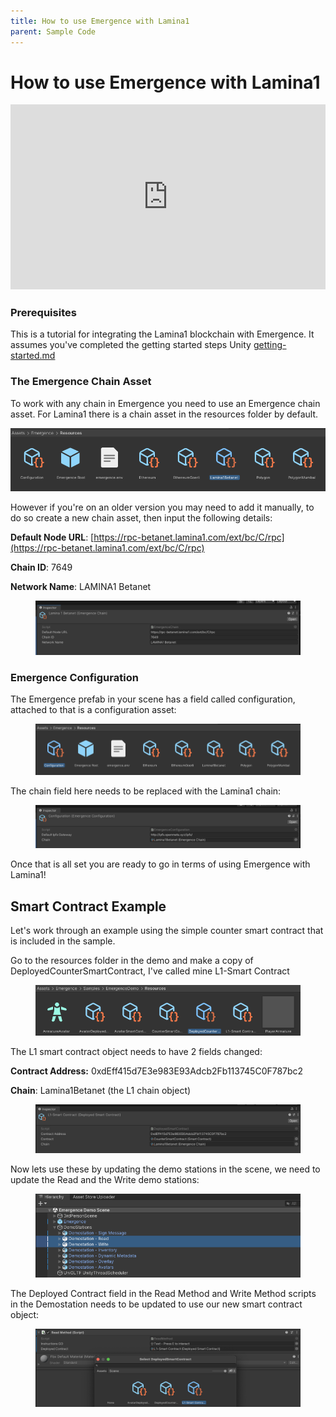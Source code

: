 ```yaml
---
title: How to use Emergence with Lamina1
parent: Sample Code
---
```


# How to use Emergence with Lamina1

<iframe src="https://cdn.iframe.ly/sicfTL4xOio" style="aspect-ratio: 1.7; border: 0; width: 100%;" allowfullscreen="" scrolling="no" allow="accelerometer *; clipboard-write *; encrypted-media *; gyroscope *; picture-in-picture *; web-share *;"></iframe>

### Prerequisites

This is a tutorial for integrating the Lamina1 blockchain with Emergence. It assumes you've completed the getting started steps Unity [getting-started.md](../getting-started.md "mention")

### The Emergence Chain Asset

To work with any chain in Emergence you need to use an Emergence chain asset. For Lamina1 there is a chain asset in the resources folder by default.

![](<../old-gitbooks-assets/image (50).png>)

However if you're on an older version you may need to add it manually, to do so create a new chain asset, then input the following details:

**Default Node URL**: [https://rpc-betanet.lamina1.com/ext/bc/C/rpc](https://rpc-betanet.lamina1.com/ext/bc/C/rpc)

**Chain ID**: 7649

**Network Name**: LAMINA1 Betanet

<figure><img src="../old-gitbooks-assets/image (51).png" alt=""><figcaption></figcaption></figure>

### Emergence Configuration

The Emergence prefab in your scene has a field called configuration, attached to that is a configuration asset:

<figure><img src="../old-gitbooks-assets/image (52).png" alt=""><figcaption></figcaption></figure>

The chain field here needs to be replaced with the Lamina1 chain:

<figure><img src="../old-gitbooks-assets/image (53).png" alt=""><figcaption></figcaption></figure>

Once that is all set you are ready to go in terms of using Emergence with Lamina1!

## Smart Contract Example

Let's work through an example using the simple counter smart contract that is included in the sample.

Go to the resources folder in the demo and make a copy of DeployedCounterSmartContract, I've called mine L1-Smart Contract

<figure><img src="../old-gitbooks-assets/image (54).png" alt=""><figcaption></figcaption></figure>

The L1 smart contract object needs to have 2 fields changed:

**Contract Address:** 0xdEff415d7E3e983E93Adcb2Fb113745C0F787bc2

**Chain**: Lamina1Betanet (the L1 chain object)

<figure><img src="../old-gitbooks-assets/image (55).png" alt=""><figcaption></figcaption></figure>

Now lets use these by updating the demo stations in the scene, we need to update the Read and the Write demo stations:

<figure><img src="../old-gitbooks-assets/image (56).png" alt=""><figcaption></figcaption></figure>

The Deployed Contract field in the Read Method and Write Method scripts in the Demostation needs to be updated to use our new smart contract object:

<figure><img src="../old-gitbooks-assets/image (59).png" alt=""><figcaption></figcaption></figure>

